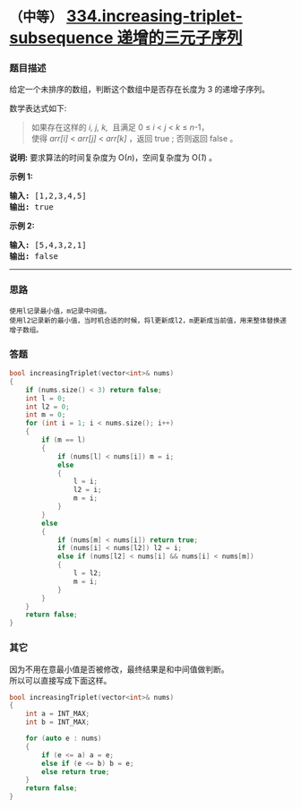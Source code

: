# `（中等）`  [334.increasing-triplet-subsequence 递增的三元子序列](https://leetcode-cn.com/problems/increasing-triplet-subsequence/)

### 题目描述
<p>给定一个未排序的数组，判断这个数组中是否存在长度为 3 的递增子序列。</p>

<p>数学表达式如下:</p>

<blockquote>如果存在这样的&nbsp;<em>i, j, k,&nbsp;</em>&nbsp;且满足&nbsp;0 ≤ <em>i</em> &lt; <em>j</em> &lt; <em>k</em> ≤ <em>n</em>-1，<br>
使得&nbsp;<em>arr[i]</em> &lt; <em>arr[j]</em> &lt; <em>arr[k] </em>，返回 true ;&nbsp;否则返回 false 。</blockquote>

<p><strong>说明:</strong> 要求算法的时间复杂度为 O(<em>n</em>)，空间复杂度为 O(<em>1</em>) 。</p>

<p><strong>示例 1:</strong></p>

<pre><strong>输入: </strong>[1,2,3,4,5]
<strong>输出: </strong>true
</pre>

<p><strong>示例 2:</strong></p>

<pre><strong>输入: </strong>[5,4,3,2,1]
<strong>输出: </strong>false</pre>


---
### 思路
```
使用l记录最小值，m记录中间值。  
使用l2记录新的最小值，当时机合适的时候，将l更新成l2，m更新成当前值，用来整体替换递增子数组。
```

### 答题
``` C++
bool increasingTriplet(vector<int>& nums)
{
	if (nums.size() < 3) return false;
	int l = 0;
	int l2 = 0;
	int m = 0;
	for (int i = 1; i < nums.size(); i++)
	{
		if (m == l)
		{
			if (nums[l] < nums[i]) m = i;
			else
			{
				l = i;
				l2 = i;
				m = i;
			}
		}
		else
		{
			if (nums[m] < nums[i]) return true;
			if (nums[i] < nums[l2]) l2 = i;
			else if (nums[l2] < nums[i] && nums[i] < nums[m])
			{
				l = l2;
				m = i;
			}
		}
	}
	return false;
}
```

### 其它
因为不用在意最小值是否被修改，最终结果是和中间值做判断。   
所以可以直接写成下面这样。
``` C++
bool increasingTriplet(vector<int>& nums) 
{
	int a = INT_MAX;
	int b = INT_MAX;

	for (auto e : nums) 
	{
		if (e <= a) a = e;
		else if (e <= b) b = e;
		else return true;
	}
	return false;
}
```

